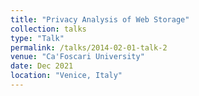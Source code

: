 ```yaml
---
title: "Privacy Analysis of Web Storage"
collection: talks
type: "Talk"
permalink: /talks/2014-02-01-talk-2
venue: "Ca'Foscari University"
date: Dec 2021
location: "Venice, Italy"
---
```


